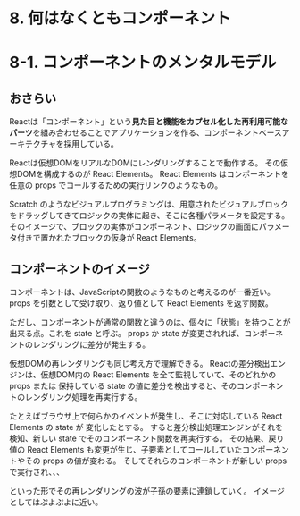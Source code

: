 # 8. 何はなくともコンポーネント

# 8-1. コンポーネントのメンタルモデル

## おさらい

Reactは「コンポーネント」という**見た目と機能をカプセル化した再利用可能なパーツ**を組み合わせることでアプリケーションを作る、コンポーネントベースアーキテクチャを採用している。

Reactは仮想DOMをリアルなDOMにレンダリングすることで動作する。
その仮想DOMを構成するのが React Elements。 React Elements はコンポーネントを任意の props でコールするための実行リンクのようなもの。

Scratch のようなビジュアルプログラミングは、用意されたビジュアルブロックをドラッグしてきてロジックの実体に起き、そこに各種パラメータを設定する。
そのイメージで、ブロックの実体がコンポーネント、ロジックの画面にパラメータ付きで置かれたブロックの仮身が React Elements。

## コンポーネントのイメージ

コンポーネントは、JavaScriptの関数のようなものと考えるのが一番近い。
props を引数として受け取り、返り値として React Elements を返す関数。

ただし、コンポーネントが通常の関数と違うのは、個々に「状態」を持つことが出来る点。これを state と呼ぶ。
props か state が変更されれば、コンポーネントのレンダリングに差分が発生する。

仮想DOMの再レンダリングも同じ考え方で理解できる。
Reactの差分検出エンジンは、仮想DOM内の React Elements を全て監視していて、そのどれかの props または 保持している state の値に差分を検出すると、そのコンポーネントのレンダリング処理を再実行する。

たとえばブラウザ上で何らかのイベントが発生し、そこに対応している React Elements の state が 変化したとする。
すると差分検出処理エンジンがそれを検知、新しい state でそのコンポーネント関数を再実行する。
その結果、戻り値の React Elements も変更が生じ、子要素としてコールしていたコンポーネントやその props の値が変わる。
そしてそれらのコンポーネントが新しい props で実行され、、、

といった形でその再レンダリングの波が子孫の要素に連鎖していく。
イメージとしてはぷよぷよに近い。
